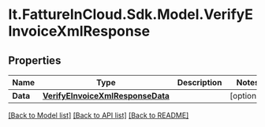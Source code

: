 # It.FattureInCloud.Sdk.Model.VerifyEInvoiceXmlResponse

## Properties

Name | Type | Description | Notes
------------ | ------------- | ------------- | -------------
**Data** | [**VerifyEInvoiceXmlResponseData**](VerifyEInvoiceXmlResponseData.md) |  | [optional] 

[[Back to Model list]](../../README.md#documentation-for-models) [[Back to API list]](../../README.md#documentation-for-api-endpoints) [[Back to README]](../../README.md)

